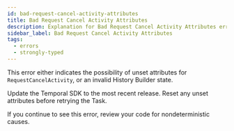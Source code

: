 ```yaml
---
id: bad-request-cancel-activity-attributes
title: Bad Request Cancel Activity Attributes
description: Explanation for Bad Request Cancel Activity Attributes error message, and how to fix it.
sidebar_label: Bad Request Cancel Activity Attributes
tags:
  - errors
  - strongly-typed
---
```


This error either indicates the possibility of unset attributes for `RequestCancelActivity`, or an invalid History Builder state.

Update the Temporal SDK to the most recent release.
Reset any unset attributes before retrying the Task.

If you continue to see this error, review your code for nondeterministic causes.
